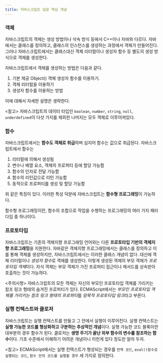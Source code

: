 ```yaml
---
title: 자바스크립트 입문 핵심 개념
---
```


### 객체
자바스크립트의 객체는 생성 방법이나 삭속 방식 등에서 C++이나 자바와 다르다. 자바에서는 클래스를 정의하고, 클래스의 인스턴스를 생성하는 과정에서 객체가 만들어진다. 그러나 자바스크립트에서는 클래스대신 객체 리터럴이나 생성자 함수 등 별도의 생성 방식으로 객체를 생성한다.

자바스크립트에서 객체를 생성하는 방법은 다음과 같다.

1. 기본 제공 Object() 객체 생성자 함수를 이용하기.
2. 객체 리터럴을 이용하기
3. 생성자 함수를 이용하는 방법

이에 대해서 자세한 설명은 생략한다.

<참고>
자바스크팁트의 데이터 타입인 `boolean`, `number`, `string`, `null`, `underdefined`이 다섯 가지를 제외한 나머지는 모두 객체로 이루어져있다. 


### 함수
자바스크립트에서는 **함수도 객체로 취급**하며 심지어 함수는 값으로 취급된다. 자바스크립트에서 함수는

1. 리터럴에 의해서 생성됨
2. 변수나 배열 요소, 객체의 프로퍼티 등에 할당 가능함
3. 함수의 인자로 전달 가능함
4. 함수의 리턴값으로 리턴 가능함
5. 동적으로 프로퍼티를 생성 및 할당 가능함

위 같은 특징이 있다. 이러한 특성 덕분에 자바스크립트는 **함수형 프로그래밍**이 가능하다.

함수형 프로그래밍이란, 함수의 조합으로 작업을 수행하는 프로그래밍의 여러 가지 패러다임 중 하나이다.



### 프로토타입
자바스크립트는 기존의 객체지향 프로그래밍 언어와는 다른 **프로토타입 기반의 객체지향 프로그래밍**을 지원한다. 자바같은 객체지향 프로그래밍에서는 클래스를 정의하고 이를 통해 객체를 생성하지만, 자바스크립트에서는 이러한 클래스 개념이 없다. 대신에 객체 리터럴이나 *생성자 함수*로 객체를 생성한다. 이렇게 생성된 객체의 부모 객체가 *프로토타입 객체*이다. 자식 객체는 부모 객체가 가진 프로퍼티 접근이나 메서드를 상속받아 호출하는 것이 가능하다.

<주의사항>
자바스크립트의 모든 객체는 자신의 부모인 프로토타입 객체를 가리키는 참조 링크 형태의 숨겨진 프로퍼티가 있다. ECMAScript에서는 *부모인 프로토타입 객체를 가리키는 참조 링크 형태의 프로퍼티*를 *암묵적 프로토타입 링크*라고 부른다.



### 실행 컨텍스트와 클로저
자바스크립트는 실행 컨텍스트를 만들고 그 안에서 실행이 이루어진다. 실행 컨텍스트는 **실행 가능한 코드를 형상화하고 구분하는 추상적인 개념**이다. 실행 가능한 코드 블록이란 대부분의 경우 함수가 된다. 클로저는 **생명 주기가 끝난 외부 함수의 변수를 참조하는 함수**이다. 기초 수준에서 이해하기 어려운 개념이니 이런게 있다 정도만 알아 두자.

<참고>
ECMAScript에서는 실행 컨텍스트가 형성되는 경우를 `전역 코드`, `eval()함수로 실행되는 코드`, `함수 안의 코드를 실행할 경우` 세 가지로 정의한다. 